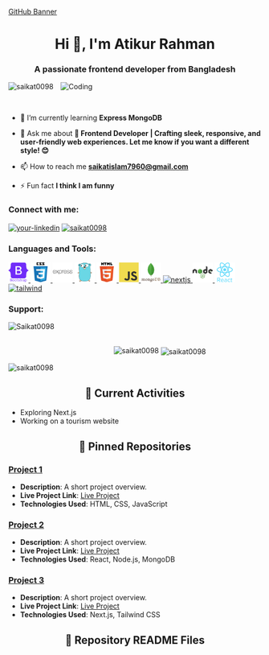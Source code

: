 [GitHub Banner](https://i.ibb.co.com/pjFFgtVT/github-b.jpg)

<h1 align="center">Hi 👋, I'm Atikur Rahman</h1>
<h3 align="center">A passionate frontend developer from Bangladesh</h3>

<img align="right" alt="Coding" width="400" src="https://media.tenor.com/rePDfDWO3XoAAAAd/hacking.gif">

<p align="left"> <img src="https://komarev.com/ghpvc/?username=saikat0098&label=Profile%20views&color=0e75b6&style=flat" alt="saikat0098" /> </p>

<p align="left"> <a href="https://twitter.com/" target="blank"><img src="https://img.shields.io/twitter/follow/?logo=twitter&style=for-the-badge" alt="" /></a> </p>

- 🌱 I’m currently learning **Express MongoDB**

- 💬 Ask me about **🚀 Frontend Developer | Crafting sleek, responsive, and user-friendly web experiences. Let me know if you want a different style! 😊**

- 📫 How to reach me **saikatislam7960@gmail.com**

- ⚡ Fun fact **I think I am funny**

<h3 align="left">Connect with me:</h3>
<p align="left">
  <a href="https://linkedin.com/in/your-linkedin" target="blank"><img align="center" src="https://raw.githubusercontent.com/rahuldkjain/github-profile-readme-generator/master/src/images/icons/Social/linked-in-alt.svg" alt="your-linkedin" height="30" width="40" /></a>
  <a href="https://github.com/saikat0098" target="blank"><img align="center" src="https://raw.githubusercontent.com/rahuldkjain/github-profile-readme-generator/master/src/images/icons/Social/github.svg" alt="saikat0098" height="30" width="40" /></a>
</p>

<h3 align="left">Languages and Tools:</h3>
<p align="left"> 
  <a href="https://getbootstrap.com" target="_blank" rel="noreferrer"> <img src="https://raw.githubusercontent.com/devicons/devicon/master/icons/bootstrap/bootstrap-plain-wordmark.svg" alt="bootstrap" width="40" height="40"/> </a> 
  <a href="https://www.w3schools.com/css/" target="_blank" rel="noreferrer"> <img src="https://raw.githubusercontent.com/devicons/devicon/master/icons/css3/css3-original-wordmark.svg" alt="css3" width="40" height="40"/> </a> 
  <a href="https://expressjs.com" target="_blank" rel="noreferrer"> <img src="https://raw.githubusercontent.com/devicons/devicon/master/icons/express/express-original-wordmark.svg" alt="express" width="40" height="40"/> </a> 
  <a href="https://golang.org" target="_blank" rel="noreferrer"> <img src="https://raw.githubusercontent.com/devicons/devicon/master/icons/go/go-original.svg" alt="go" width="40" height="40"/> </a> 
  <a href="https://www.w3.org/html/" target="_blank" rel="noreferrer"> <img src="https://raw.githubusercontent.com/devicons/devicon/master/icons/html5/html5-original-wordmark.svg" alt="html5" width="40" height="40"/> </a> 
  <a href="https://developer.mozilla.org/en-US/docs/Web/JavaScript" target="_blank" rel="noreferrer"> <img src="https://raw.githubusercontent.com/devicons/devicon/master/icons/javascript/javascript-original.svg" alt="javascript" width="40" height="40"/> </a> 
  <a href="https://www.mongodb.com/" target="_blank" rel="noreferrer"> <img src="https://raw.githubusercontent.com/devicons/devicon/master/icons/mongodb/mongodb-original-wordmark.svg" alt="mongodb" width="40" height="40"/> </a> 
  <a href="https://nextjs.org/" target="_blank" rel="noreferrer"> <img src="https://cdn.worldvectorlogo.com/logos/nextjs-2.svg" alt="nextjs" width="40" height="40"/> </a> 
  <a href="https://nodejs.org" target="_blank" rel="noreferrer"> <img src="https://raw.githubusercontent.com/devicons/devicon/master/icons/nodejs/nodejs-original-wordmark.svg" alt="nodejs" width="40" height="40"/> </a> 
  <a href="https://reactjs.org/" target="_blank" rel="noreferrer"> <img src="https://raw.githubusercontent.com/devicons/devicon/master/icons/react/react-original-wordmark.svg" alt="react" width="40" height="40"/> </a> 
  <a href="https://tailwindcss.com/" target="_blank" rel="noreferrer"> <img src="https://www.vectorlogo.zone/logos/tailwindcss/tailwindcss-icon.svg" alt="tailwind" width="40" height="40"/> </a> 
</p>

<h3 align="left">Support:</h3>
<p><a href="https://www.buymeacoffee.com/Saikat0098"> <img align="left" src="https://cdn.buymeacoffee.com/buttons/v2/default-yellow.png" height="50" width="210" alt="Saikat0098" /></a></p><br><br>

<p><img align="left" src="https://github-readme-stats.vercel.app/api/top-langs?username=saikat0098&show_icons=true&locale=en&layout=compact" alt="saikat0098" /></p>

<p>&nbsp;<img align="center" src="https://github-readme-stats.vercel.app/api?username=saikat0098&show_icons=true&locale=en" alt="saikat0098" /></p>

<p><img align="center" src="https://github-readme-streak-stats.herokuapp.com/?user=saikat0098&" alt="saikat0098" /></p>

<h2 align="center">🚀 Current Activities</h2>
<ul>
  <li>Exploring Next.js</li>
  <li>Working on a tourism website</li>
</ul>

<h2 align="center">📌 Pinned Repositories</h2>

### [Project 1](https://github.com/saikat0098/project1)
- **Description**: A short project overview.
- **Live Project Link**: [Live Project](https://example.com)
- **Technologies Used**: HTML, CSS, JavaScript

### [Project 2](https://github.com/saikat0098/project2)
- **Description**: A short project overview.
- **Live Project Link**: [Live Project](https://example.com)
- **Technologies Used**: React, Node.js, MongoDB

### [Project 3](https://github.com/saikat0098/project3)
- **Description**: A short project overview.
- **Live Project Link**: [Live Project](https://example.com)
- **Technologies Used**: Next.js, Tailwind CSS

<h2 align="center">📄 Repository README Files</h2>
